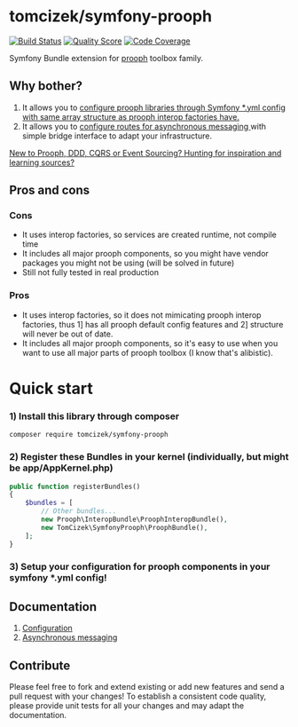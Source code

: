 # tomcizek/symfony-prooph

[![Build Status](https://img.shields.io/travis/tomcizek/symfony-prooph.svg?style=flat-square)](https://travis-ci.org/tomcizek/symfony-prooph)
[![Quality Score](https://img.shields.io/scrutinizer/g/tomcizek/symfony-prooph.svg?style=flat-square)](https://scrutinizer-ci.com/g/tomcizek/symfony-prooph)
[![Code Coverage](https://img.shields.io/scrutinizer/coverage/g/tomcizek/symfony-prooph.svg?style=flat-square)](https://scrutinizer-ci.com/g/tomcizek/symfony-prooph)

Symfony Bundle extension for <a href="https://github.com/prooph">prooph</a> toolbox family.

## Why bother?
<ol>
	<li>
		It allows you to 
		<a href="https://github.com/tomcizek/symfony-prooph/blob/master/docs/Configuration.md">
			configure prooph libraries through Symfony *.yml config with same array structure as prooph interop factories have.
		</a>
	</li>
	<li>
		It allows you to
		<a href="https://github.com/tomcizek/symfony-prooph/blob/master/docs/AsynchronousMessaging.md">
			configure routes for asynchronous messaging
		</a> with simple bridge interface to adapt your infrastructure.
	</li>
</ol>

<a href="https://github.com/tomcizek/symfony-prooph/blob/master/docs/KeepLearning.md">
	New to Prooph, DDD, CQRS or Event Sourcing? Hunting for inspiration and learning sources?
</a>

## Pros and cons
### Cons
- It uses interop factories, so services are created runtime, not compile time
- It includes all major prooph components, so you might have vendor packages you might not be using (will be solved in future)
- Still not fully tested in real production

### Pros
- It uses interop factories, so it does not mimicating prooph interop factories, thus 1] has all prooph default config features and 2] structure will never be out of date.
- It includes all major prooph components, so it's easy to use when you want to use all major parts of prooph toolbox (I know that's alibistic).

# Quick start

### 1) Install this library through composer
`composer require tomcizek/symfony-prooph`

### 2) Register these Bundles in your kernel (individually, but might be app/AppKernel.php)
```php
public function registerBundles()
{
    $bundles = [
        // Other bundles...
        new Prooph\InteropBundle\ProophInteropBundle(),
        new TomCizek\SymfonyProoph\ProophBundle(),
    ];
}
```

### 3) Setup your configuration for prooph components in your symfony *.yml config!

## Documentation

<ol>
	<li>
		<a href="https://github.com/tomcizek/symfony-prooph/blob/master/docs/Configuration.md">
			Configuration
		</a>
	</li>
	<li>
		<a href="https://github.com/tomcizek/symfony-prooph/blob/master/docs/AsynchronousMessaging.md">
			Asynchronous messaging
		</a>
	</li>
</ol>

## Contribute

Please feel free to fork and extend existing or add new features and send a pull request with your changes! 
To establish a consistent code quality, please provide unit tests for all your changes and may adapt the documentation.
